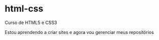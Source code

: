 # html-css
 Curso de HTML5 e CSS3

 Estou aprendendo a criar sites e agora vou gerenciar meus repositórios
 
